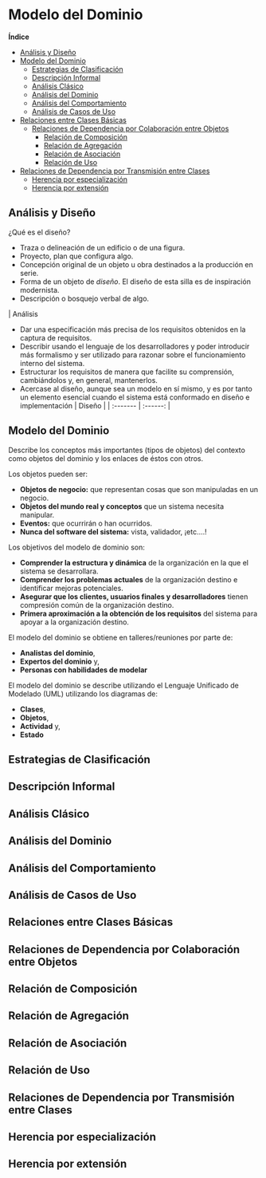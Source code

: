# Modelo del Dominio

**Índice**
- [Análisis y Diseño](#Análisis-y-Diseño)  
- [Modelo del Dominio](#Modelo-del-dominio)  
    - [Estrategias de Clasificación](#Estrategias-de-clasificación)  
    - [Descripción Informal](#Descripción-Informal)  
    - [Análisis Clásico](#Análisis-Clásico)  
    - [Análisis del Dominio](#Análisis-del-Dominio)  
    - [Análisis del Comportamiento](#Análisis-del-Comportamiento)  
    - [Análisis de Casos de Uso](#Análisis-de-Casos-de-Uso)  
- [Relaciones entre Clases Básicas](#Relaciones-entre-Clases-Básicas)  
    - [Relaciones de Dependencia por Colaboración entre Objetos](#Relaciones-de-Dependencia-por-Colaboración-entre-Objetos)  
        - [Relación de Composición](#Relación-de-Composición)  
        - [Relación de Agregación](#Relación-de-Agregación)  
        - [Relación de Asociación](#Relación-de-Asociación)  
        - [Relación de Uso](#Relación-de-Uso)  
- [Relaciones de Dependencia por Transmisión entre Clases](#Relaciones-de-Dependencia-por-Transmisión-entre-Clases)  
    - [Herencia por especialización](#Herencia-por-especialización)
    - [Herencia por extensión](#Herencia-por-extensión)

## Análisis y Diseño

¿Qué es el diseño?
- Traza o delineación de un edificio o de una figura.
- Proyecto, plan que configura algo.
- Concepción original de un objeto u obra destinados a la producción en serie.
- Forma de un objeto de *diseño*. El diseño de esta silla es de inspiración modernista.
- Descripción o bosquejo verbal de algo.

|  Análisis  
 - Dar una especificación más precisa de los requisitos obtenidos en la captura de requisitos.
 - Describir usando el lenguaje de los desarrolladores y poder introducir más formalismo y ser utilizado para razonar sobre el funcionamiento interno del sistema.
 - Estructurar los requisitos de manera que facilite su comprensión, cambiándolos y, en general, mantenerlos.
 - Acercase al diseño, aunque sea un modelo en sí mismo, y es por tanto un elemento esencial cuando el sistema está conformado en diseño e implementación |  Diseño  | 
| :------- | :------: |  


## Modelo del Dominio

Describe los conceptos más importantes (tipos de objetos) del contexto como objetos del dominio y los enlaces de éstos con otros.

Los objetos pueden ser:
- **Objetos de negocio:** que representan cosas que son manipuladas en un negocio.
- **Objetos del mundo real y conceptos** que un sistema necesita manipular.
- **Eventos:** que ocurrirán o han ocurridos.
- **Nunca del software del sistema:** vista, validador, ¡etc.…!

Los objetivos del modelo de dominio son:
- **Comprender la estructura y dinámica** de la organización en la que el sistema se desarrollara.
- **Comprender los problemas actuales** de la organización destino e identificar mejoras potenciales.
- **Asegurar que los clientes, usuarios finales y desarrolladores** tienen compresión común de la organización destino.
- **Primera aproximación a la obtención de los requisitos** del sistema para apoyar a la organización destino.

El modelo del dominio se obtiene en talleres/reuniones por parte de:
- **Analistas del dominio**,
- **Expertos del dominio** y,
- **Personas con habilidades de modelar**

El modelo del dominio se describe utilizando el Lenguaje Unificado de Modelado (UML) utilizando los diagramas de:
- **Clases**,
- **Objetos**,
- **Actividad** y,
- **Estado**

## Estrategias de Clasificación

## Descripción Informal

## Análisis Clásico

## Análisis del Dominio

## Análisis del Comportamiento

## Análisis de Casos de Uso

## Relaciones entre Clases Básicas

## Relaciones de Dependencia por Colaboración entre Objetos

## Relación de Composición

## Relación de Agregación

## Relación de Asociación

## Relación de Uso

## Relaciones de Dependencia por Transmisión entre Clases

## Herencia por especialización

## Herencia por extensión
